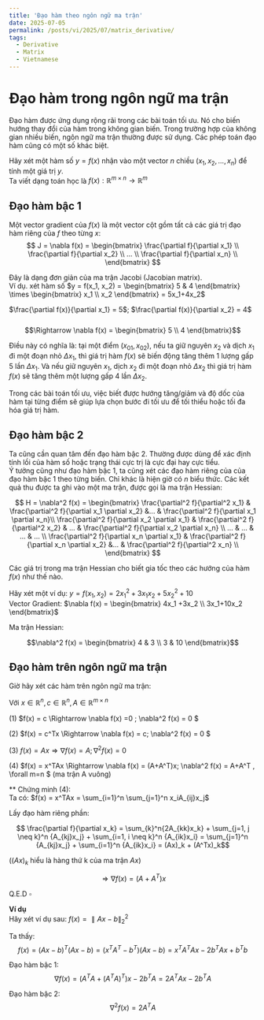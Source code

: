 ```yaml
---
title: 'Đạo hàm theo ngôn ngữ ma trận'
date: 2025-07-05
permalink: /posts/vi/2025/07/matrix_derivative/
tags:
  - Derivative
  - Matrix
  - Vietnamese
---
```

# Đạo hàm trong ngôn ngữ ma trận
Đạo hàm được ứng dụng rộng rãi trong các bài toán tối ưu. Nó cho biến hướng thay đổi của hàm trong không gian biến. Trong trường hợp của không gian nhiều biến, ngôn ngữ ma trận thường được sử dụng. Các phép toán đạo hàm cũng có một số khác biệt.

Hãy xét một hàm số $y=f(x)$ nhận vào một vector $n$ chiều $(x_1, x_2,...,x_n)$ để tính một giá trị $y$. <br>
Ta viết dạng toán học là $f(x): \mathbb{R}^{m \times n} \rightarrow \mathbb{R}^m$
## Đạo hàm bậc 1
Một vector gradient của $f(x)$ là một vector cột gồm tất cả các giá trị đạo hàm riêng của $f$ theo từng $x$: <br>
$$
    J = \nabla f(x) = 
        \begin{bmatrix}
            \frac{\partial f}{\partial x_1} \\
            \frac{\partial f}{\partial x_2} \\
            ... \\
            \frac{\partial f}{\partial x_n} \\
        \end{bmatrix}
$$

Đây là dạng đơn giản của ma trận Jacobi (Jacobian matrix).<br>
Ví dụ. xét hàm số $y = f(x_1, x_2) = \begin{bmatrix} 5 & 4 \end{bmatrix} \times \begin{bmatrix} x_1 \\ x_2 \end{bmatrix} = 5x_1+4x_2$

$\frac{\partial f(x)}{\partial x_1} = 5$;
$\frac{\partial f(x)}{\partial x_2} = 4$ <br>
<br>
$$\Rightarrow \nabla f(x) = \begin{bmatrix} 5 \\ 4 \end{bmatrix}$$

Điều này có nghĩa là: tại một điểm $(x_{01}, x_{02})$, nếu ta giữ nguyên $x_2$ và dịch $x_1$ đi một đoạn nhỏ $\Delta x_{1}$, thì giá trị hàm $f(x)$ sẽ biến động tăng thêm 1 lượng gấp $5$ lần $\Delta x_{1}$. Và nếu giữ nguyên $x_1$, dịch $x_2$ đi một đoạn nhỏ $\Delta x_2$ thì giá trị hàm $f(x)$ sẽ tăng thêm một lượng gấp $4$ lần $\Delta x_2$.

Trong các bài toán tối ưu, việc biết được hướng tăng/giảm và độ dốc của hàm tại từng điểm sẽ giúp lựa chọn bước đi tối ưu để tối thiểu hoặc tối đa hóa giá trị hàm.

## Đạo hàm bậc 2
Ta cũng cần quan tâm đến đạo hàm bậc 2. Thường được dùng để xác định tính lồi của hàm số hoặc trạng thái cực trị là cực đại hay cực tiểu. <br>
Ý tưởng cũng như đạo hàm bậc 1, ta cũng xét các đạo hàm riêng của của đạo hàm bậc 1 theo từng biến. Chỉ khác là hiện giờ có $n$ biểu thức. Các kết quả thu được ta ghi vào một ma trận, được gọi là ma trận Hessian:

$$
    H = \nabla^2 f(x) = 
        \begin{bmatrix}
            \frac{\partial^2 f}{\partial^2 x_1} & \frac{\partial^2 f}{\partial x_1 \partial x_2} &... & \frac{\partial^2 f}{\partial x_1 \partial x_n}\\ 
            \frac{\partial^2 f}{\partial x_2 \partial x_1} & \frac{\partial^2 f}{\partial^2 x_2} & ... & \frac{\partial^2 f}{\partial x_2 \partial x_n} \\
            ... & ... & ... & ... \\
            \frac{\partial^2 f}{\partial x_n \partial x_1}  & \frac{\partial^2 f}{\partial x_n \partial x_2} &... & \frac{\partial^2 f}{\partial^2 x_n} \\
        \end{bmatrix}
$$

Các giá trị trong ma trận Hessian cho biết gia tốc theo các hướng của hàm $f(x)$ như thế nào.

Hãy xét một ví dụ: $y=f(x_1, x_2) = 2x_1^2 + 3x_1x_2+5x_2^2 +10$ <br>
Vector Gradient: 
$\nabla f(x) = \begin{bmatrix} 4x_1 +3x_2 \\ 3x_1+10x_2 \end{bmatrix}$

Ma trận Hessian:

$$\nabla^2 f(x) = \begin{bmatrix} 4 & 3 \\ 3 & 10 \end{bmatrix}$$

## Đạo hàm trên ngôn ngữ ma trận
Giờ hãy xét các hàm trên ngôn ngữ ma trận:

Với $x \in \mathbb{R}^n, c \in \mathbb{R}^n, A \in \mathbb{R}^{m \times n}$

(1) $f(x) = c \Rightarrow \nabla f(x) =0 ; \nabla^2 f(x) = 0 $ 

(2) $f(x) = c^Tx \Rightarrow \nabla f(x) = c; \nabla^2 f(x) = 0 $ 

(3) $f(x) = Ax \Rightarrow \nabla f(x) = A; \nabla^2 f(x) = 0$

(4) $f(x) = x^TAx \Rightarrow \nabla f(x) = (A+A^T)x; \nabla^2 f(x) = A+A^T , \forall m=n $ (ma trận A vuông)  

** Chứng minh (4): <br>
Ta có:
$f(x) = x^TAx = \sum_{i=1}^n \sum_{j=1}^n x_iA_{ij}x_j$

Lấy đạo hàm riêng phần:

$$ \frac{\partial f}{\partial x_k} = \sum_{k}^n{2A_{kk}x_k} + \sum_{j=1, j \neq k}^n {A_{kj}x_j} + \sum_{i=1, i \neq k}^n {A_{ik}x_i} = \sum_{j=1}^n {A_{kj}x_j} + \sum_{i=1}^n {A_{ik}x_i} = (Ax)_k + (A^Tx)_k$$

($(Ax)_k$ hiểu là hàng thứ k của ma trận $Ax$)

$$\Rightarrow \nabla f(x) = (A+A^T)x $$

Q.E.D $\square$

**Ví dụ** <br>
Hãy xét ví dụ sau: $f(x) = \parallel Ax-b \parallel ^2_2$ <br>

Ta thấy: 
$$ f(x) = (Ax-b)^T(Ax-b) = (x^TA^T-b^T)(Ax-b) = x^TA^TAx - 2b^TAx +b^Tb $$ 

Đạo hàm bậc 1:
$$ \nabla f(x) = (A^TA + (A^TA)^T)x - 2b^TA = 2A^TAx - 2b^TA $$

Đạo hàm bậc 2: 
$$ \nabla ^2 f(x) = 2A^TA$$